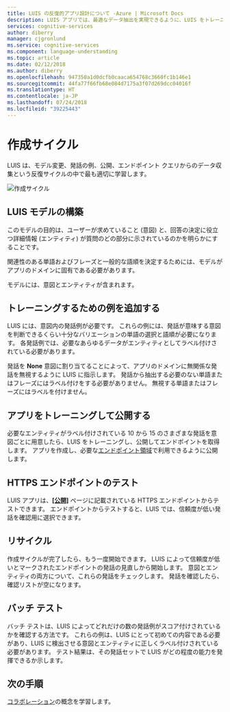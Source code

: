 ```yaml
---
title: LUIS の反復的アプリ設計について -Azure | Microsoft Docs
description: LUIS アプリでは、最適なデータ抽出を実現できるように、LUIS をトレーニングする反復処理を設計する必要があります。
services: cognitive-services
author: diberry
manager: cjgronlund
ms.service: cognitive-services
ms.component: language-understanding
ms.topic: article
ms.date: 02/12/2018
ms.author: diberry
ms.openlocfilehash: 947350a1d0dcfb0caaca654768c3660fc1b146e1
ms.sourcegitcommit: 44fa77f66fb68e084d7175a3f07d269dcc04016f
ms.translationtype: HT
ms.contentlocale: ja-JP
ms.lasthandoff: 07/24/2018
ms.locfileid: "39225443"
---
```

# <a name="authoring-cycle"></a>作成サイクル
LUIS は、モデル変更、発話の例、公開、エンドポイント クエリからのデータ収集という反復サイクルの中で最も適切に学習します。 

![作成サイクル](./media/luis-concept-app-iteration/iteration.png)

## <a name="building-a-luis-model"></a>LUIS モデルの構築
このモデルの目的は、ユーザーが求めていること (意図) と、回答の決定に役立つ詳細情報 (エンティティ) が質問のどの部分に示されているのかを明らかにすることです。 

関連性のある単語およびフレーズと一般的な語順を決定するためには、モデルがアプリのドメインに固有である必要があります。 

モデルには、意図とエンティティが含まれます。 

## <a name="add-training-examples"></a>トレーニングするための例を追加する
LUIS には、意図内の発話例が必要です。 これらの例には、発話が意味する意図を判断できるくらい十分なバリエーションの単語の選択と語順が必要になります。 各発話例では、必要なあらゆるデータがエンティティとしてラベル付けされている必要があります。 

発話を **None** 意図に割り当てることによって、アプリのドメインに無関係な発話を無視するように LUIS に指示します。 発話から抽出する必要のない単語またはフレーズにはラベル付けをする必要がありません。 無視する単語またはフレーズにはラベルを付けません。 
<!--
## Not just yet
Do not add features such as a [phrase list](luis-concept-feature.md) feature in your first cycle. Phrase lists are phrases that would be specific to your app's subject area.  
-->
## <a name="train-and-publish-the-app"></a>アプリをトレーニングして公開する
必要なエンティティがラベル付けされている 10 から 15 のさまざまな発話を意図ごとに用意したら、LUIS をトレーニングし、公開してエンドポイントを取得します。 アプリを作成し、必要な[エンドポイント領域](luis-reference-regions.md)で利用できるように公開します。 

## <a name="https-endpoint-testing"></a>HTTPS エンドポイントのテスト
LUIS アプリは、**[[公開]](luis-how-to-publish-app.md)** ページに記載されている HTTPS エンドポイントからテストできます。 エンドポイントからテストすると、LUIS では、信頼度が低い発話を確認用に選択できます。  

## <a name="recycle"></a>リサイクル
作成サイクルが完了したら、もう一度開始できます。 LUIS によって信頼度が低いとマークされたエンドポイントの発話の見直しから開始します。 意図とエンティティの両方について、これらの発話をチェックします。 発話を確認したら、確認リストが空になります。  

## <a name="batch-testing"></a>バッチ テスト
バッチ テストは、LUIS によってどれだけの数の発話例がスコア付けされているかを確認する方法です。 これらの例は、LUIS にとって初めての内容である必要があり、LUIS に検出させる意図とエンティティに正しくラベル付けされている必要があります。 テスト結果は、その発話セットで LUIS がどの程度の能力を発揮できるか示します。 

## <a name="next-steps"></a>次の手順

[コラボレーション](luis-concept-collaborator.md)の概念を学習します。